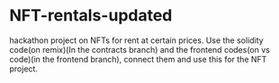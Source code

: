 # NFT-rentals-updated
hackathon project on NFTs for rent at certain prices. Use the solidity code(on remix)(In the contracts branch) and the frontend codes(on vs code)(in the frontend branch), connect them and use this for the NFT project.
